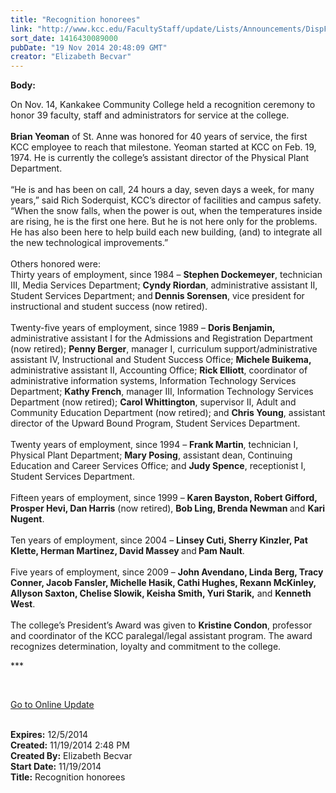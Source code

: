 ```yaml
---
title: "Recognition honorees"
link: "http://www.kcc.edu/FacultyStaff/update/Lists/Announcements/DispForm.aspx?ID=1737"
sort_date: 1416430089000
pubDate: "19 Nov 2014 20:48:09 GMT"
creator: "Elizabeth Becvar"
---
```


<div><b>Body:</b> <div class="ExternalClass64A2FDDB8A7C442EBF54A3268AA166E1"><p>​On Nov. 14, Kankakee Community College held a recognition ceremony to honor 39 faculty, staff and administrators for service at the college. <br /><br /><strong>Brian Yeoman</strong> of St. Anne was honored for 40 years of service, the first KCC employee to reach that milestone. Yeoman started at KCC on Feb. 19, 1974. He is currently the college’s assistant director of the Physical Plant Department.<br /><br />“He is and has been on call, 24 hours a day, seven days a week, for many years,” said Rich Soderquist, KCC’s director of facilities and campus safety. “When the snow falls, when the power is out, when the temperatures inside are rising, he is the first one here. But he is not here only for the problems. He has also been here to help build each new building, (and) to integrate all the new technological improvements.”<br /><br />Others honored were: <br />Thirty years of employment, since 1984 – <strong>Stephen Dockemeyer</strong>, technician III, Media Services Department; <strong>Cyndy Riordan</strong>, administrative assistant II, Student Services Department; and<strong> Dennis Sorensen</strong>, vice president for instructional and student success (now retired).<br /><br />Twenty-five years of employment, since 1989 – <strong>Doris Benjamin,</strong> administrative assistant I for the Admissions and Registration Department (now retired); <strong>Penny Berger</strong>, manager I, curriculum support/administrative assistant IV, Instructional and Student Success Office; <strong>Michele Buikema,</strong> administrative assistant II, Accounting Office; <strong>Rick Elliott</strong>, coordinator of administrative information systems, Information Technology Services Department; <strong>Kathy French</strong>, manager III, Information Technology Services Department (now retired); <strong>Carol Whittington</strong>, supervisor II, Adult and Community Education Department (now retired); and <strong>Chris Young</strong>, assistant director of the Upward Bound Program, Student Services Department. <br /><br />Twenty years of employment, since 1994 – <strong>Frank Martin</strong>, technician I, Physical Plant Department; <strong>Mary Posing</strong>, assistant dean, Continuing Education and Career Services Office; and <strong>Judy Spence</strong>, receptionist I, Student Services Department.<br /><br />Fifteen years of employment, since 1999 – <strong>Karen Bayston, Robert Gifford, Prosper Hevi, Dan Harris</strong> (now retired), <strong>Bob Ling, Brenda Newman </strong>and <strong>Kari Nugent</strong>.<br /><br />Ten years of employment, since 2004 – <strong>Linsey Cuti, Sherry Kinzler, Pat Klette, Herman Martinez, David Massey </strong>and<strong> Pam Nault</strong>.<br /><br />Five years of employment, since 2009 – <strong>John Avendano, Linda Berg, Tracy Conner, Jacob Fansler, Michelle Hasik, Cathi Hughes, Rexann McKinley, Allyson Saxton, Chelise Slowik, Keisha Smith, Yuri Starik,</strong> and <strong>Kenneth West</strong>.<br /><br />The college’s President’s Award was given to <strong>Kristine Condon</strong>, professor and coordinator of the KCC paralegal/legal assistant program. The award recognizes determination, loyalty and commitment to the college.  </p>
<p>***</p>
<p> </p>
<p><a href="/FacultyStaff/update/Pages/dailyupdate.aspx">Go to Online Update</a><br /><br /></p></div></div>
<div><b>Expires:</b> 12/5/2014</div>
<div><b>Created:</b> 11/19/2014 2:48 PM</div>
<div><b>Created By:</b> Elizabeth Becvar</div>
<div><b>Start Date:</b> 11/19/2014</div>
<div><b>Title:</b> Recognition honorees</div>
